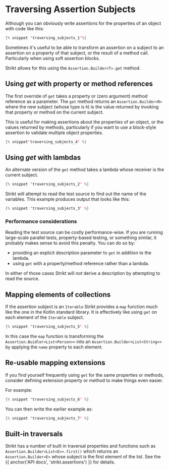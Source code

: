 ---
---

# Traversing Assertion Subjects

Although you can obviously write assertions for the properties of an object with code like this:

```kotlin
{% snippet 'traversing_subjects_1'%}
```

Sometimes it's useful to be able to transform an assertion on a subject to an assertion on a property of that subject, or the result of a method call.
Particularly when using soft assertion blocks.

Strikt allows for this using the `Assertion.Builder<T>.get` method.

## Using _get_ with property or method references

The first override of `get` takes a property or (zero argument) method reference as a parameter.
The `get` method returns an `Assertion.Builder<R>` where the new subject (whose type is `R`) is the value returned by invoking that property or method on the current subject.

This is useful for making assertions about the properties of an object, or the values returned by methods, particularly if you want to use a block-style assertion to validate multiple object properties.

```kotlin
{% snippet'traversing_subjects_4' %}
```

## Using _get_ with lambdas

An alternate version of the `get` method takes a lambda whose receiver is the current subject.

```kotlin
{% snippet 'traversing_subjects_2' %}
```

Strikt will attempt to read the test source to find out the name of the variables.
This example produces output that looks like this:

```kotlin
{% snippet 'traversing_subjects_3' %}
```

### Performance considerations

Reading the test source can be costly performance-wise.
If you are running large-scale parallel tests, property-based testing, or something similar, it probably makes sense to avoid this penalty.
You can do so by:

* providing an explicit description parameter to `get` in addition to the lambda.
* using `get` with a property/method reference rather than a lambda.

In either of those cases Strikt will _not_ derive a description by attempting to read the source.

## Mapping elements of collections

If the assertion subject is an `Iterable` Strikt provides a `map` function much like the one in the Kotlin standard library.
It is effectively like using `get` on each element of the `Iterable` subject.

```kotlin
{% snippet 'traversing_subjects_5' %}
```

In this case the `map` function is transforming the `Assertion.Buidler<List<Person>>` into an `Assertion.Builder<List<String>>` by applying the `name` property to each element.

## Re-usable mapping extensions

If you find yourself frequently using `get` for the same properties or methods, consider defining extension property or method to make things even easier.

For example:

```kotlin
{% snippet 'traversing_subjects_6' %}
```

You can then write the earlier example as:

```kotlin
{% snippet 'traversing_subjects_7' %}
```

## Built-in traversals

Strikt has a number of built in traversal properties and functions such as `Assertion.Builder<List<E>>.first()` which returns an `Assertion.Builder<E>` whose subject is the first element of the list.
See the {{ anchor('API docs', 'strikt.assertions') }} for details.
